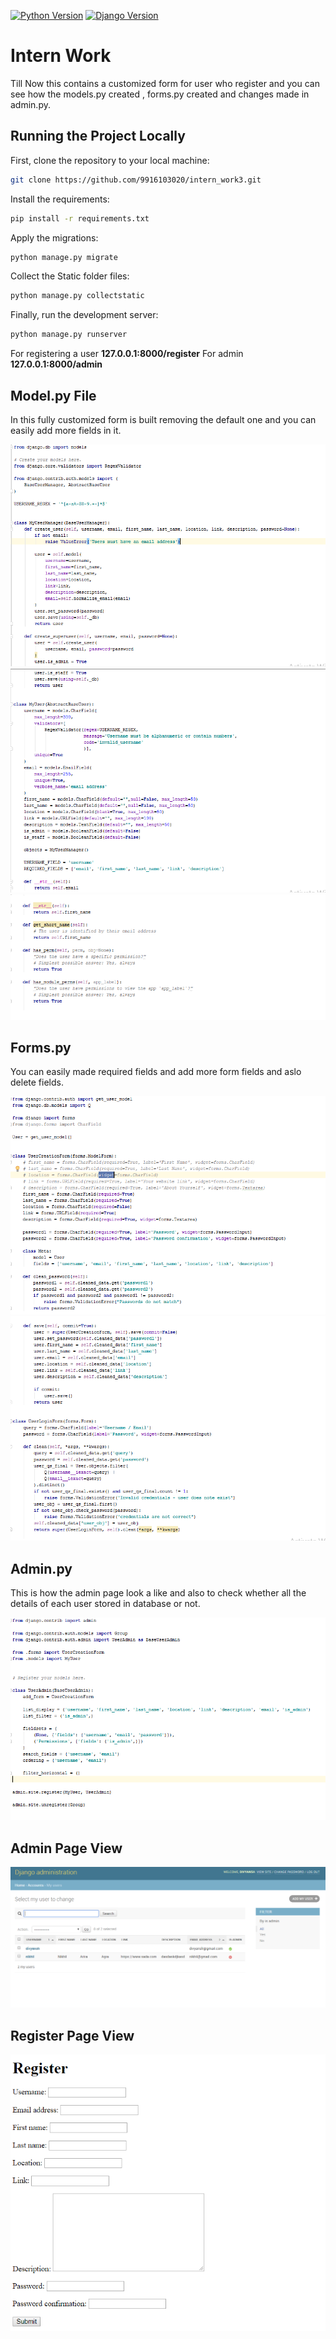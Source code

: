 [![Python Version](https://img.shields.io/badge/python-3.7-brightgreen.svg)](https://python.org)
[![Django Version](https://img.shields.io/badge/django-2.1-brightgreen.svg)](https://djangoproject.com)

# Intern Work

Till Now this contains a customized form for user who register and you can see how the models.py created , forms.py created and changes made in admin.py.

## Running the Project Locally

First, clone the repository to your local machine:

```bash
git clone https://github.com/9916103020/intern_work3.git
```

Install the requirements:

```bash
pip install -r requirements.txt
```

Apply the migrations:

```bash
python manage.py migrate
```

Collect the Static folder files:

```bash
python manage.py collectstatic
```

Finally, run the development server:

```bash
python manage.py runserver
```

For registering a user **127.0.0.1:8000/register**
For admin **127.0.0.1:8000/admin**

## Model.py File

In this fully customized form is built removing the default one and you can easily add more fields in it.

![](images/Register_model_1.PNG)
![](images/Register_model_2.PNG)
![](images/Register_model_3.PNG)

## Forms.py

You can easily made required fields and add more form fields and aslo delete fields.

![](images/Customized_form_1.PNG)
![](images/Customized_form_2.PNG)

## Admin.py

This is how the admin page look a like and also to check whether all the details of each user stored in database or not.

![](images/Customized_Admin_Page.PNG)

## Admin Page View

![](images/Customized_Admin_Page_Users.PNG)

## Register Page View

![](images/Register.PNG)



